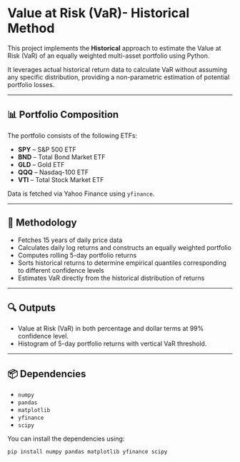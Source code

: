 # Value at Risk (VaR)- Historical Method

This project implements the **Historical** approach to estimate the Value at Risk (VaR) of an equally weighted multi-asset portfolio using Python.

It leverages actual historical return data to calculate VaR without assuming any specific distribution, providing a non-parametric estimation of potential portfolio losses.

---

## 📊 Portfolio Composition

The portfolio consists of the following ETFs:

- **SPY** – S&P 500 ETF
- **BND** – Total Bond Market ETF
- **GLD** – Gold ETF
- **QQQ** – Nasdaq-100 ETF
- **VTI** – Total Stock Market ETF

Data is fetched via Yahoo Finance using `yfinance`.

---

## 📌 Methodology

- Fetches 15 years of daily price data
- Calculates daily log returns and constructs an equally weighted portfolio
- Computes rolling 5-day portfolio returns
- Sorts historical returns to determine empirical quantiles corresponding to different confidence levels
- Estimates VaR directly from the historical distribution of returns

---

## 🔍 Outputs

- Value at Risk (VaR) in both percentage and dollar terms at 99% confidence level.
- Histogram of 5-day portfolio returns with vertical VaR threshold.

---


## 📦 Dependencies

- `numpy`
- `pandas`
- `matplotlib`
- `yfinance`
- `scipy`

You can install the dependencies using:

```bash
pip install numpy pandas matplotlib yfinance scipy

